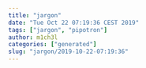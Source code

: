 ```yaml
---
title: "jargon"
date: "Tue Oct 22 07:19:36 CEST 2019"
tags: ["jargon", "pipotron"]
author: m1ch3l
categories: ["generated"]
slug: "jargon/2019-10-22-07:19:36"
---
```



